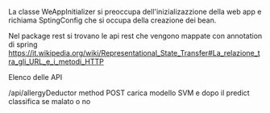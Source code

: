 La classe WeAppInitializer si preoccupa dell'inizializazzione della web app e richiama SptingConfig che si occupa della creazione dei bean.

Nel package rest si trovano le api rest che vengono mappate con annotation di spring
https://it.wikipedia.org/wiki/Representational_State_Transfer#La_relazione_tra_gli_URL_e_i_metodi_HTTP

Elenco delle API 

/api/allergyDeductor  method POST carica modello SVM e dopo il predict classifica se malato o no  
